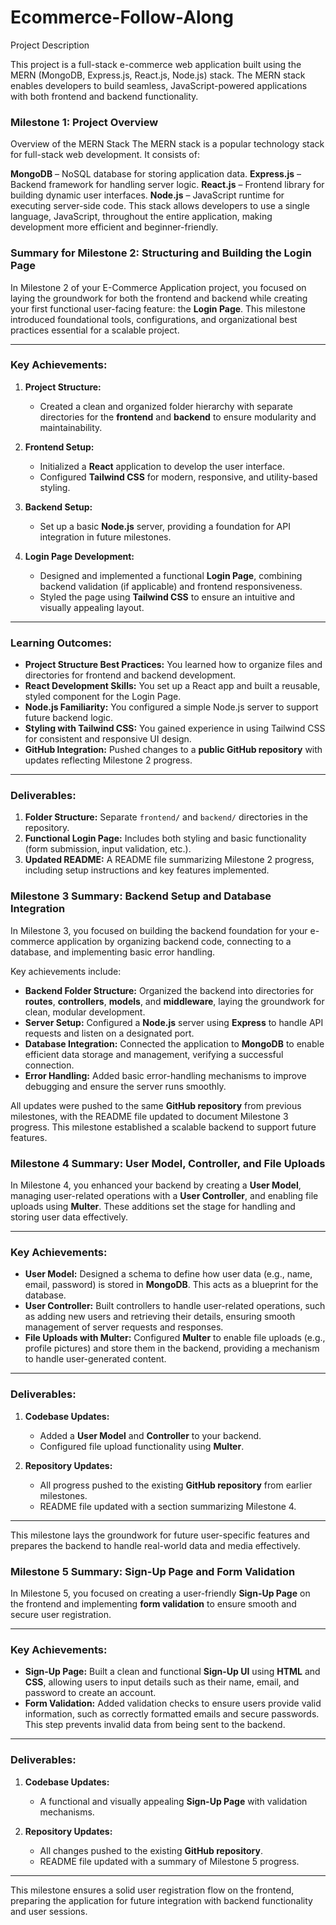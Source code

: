 # Ecommerce-Follow-Along

Project Description

This project is a full-stack e-commerce web application built using the MERN (MongoDB, Express.js, React.js, Node.js) stack. The MERN stack enables developers to build seamless, JavaScript-powered applications with both frontend and backend functionality.

### **Milestone 1: Project Overview**

Overview of the MERN Stack
The MERN stack is a popular technology stack for full-stack web development. It consists of:

**MongoDB** – NoSQL database for storing application data.
**Express.js** – Backend framework for handling server logic.
**React.js** – Frontend library for building dynamic user interfaces.
**Node.js** – JavaScript runtime for executing server-side code.
This stack allows developers to use a single language, JavaScript, throughout the entire application, making development more efficient and beginner-friendly.





### **Summary for Milestone 2: Structuring and Building the Login Page**

In Milestone 2 of your E-Commerce Application project, you focused on laying the groundwork for both the frontend and backend while creating your first functional user-facing feature: the **Login Page**. This milestone introduced foundational tools, configurations, and organizational best practices essential for a scalable project.

---

### **Key Achievements:**
1. **Project Structure:**
   - Created a clean and organized folder hierarchy with separate directories for the **frontend** and **backend** to ensure modularity and maintainability.

2. **Frontend Setup:**
   - Initialized a **React** application to develop the user interface.  
   - Configured **Tailwind CSS** for modern, responsive, and utility-based styling.

3. **Backend Setup:**
   - Set up a basic **Node.js** server, providing a foundation for API integration in future milestones.

4. **Login Page Development:**
   - Designed and implemented a functional **Login Page**, combining backend validation (if applicable) and frontend responsiveness.  
   - Styled the page using **Tailwind CSS** to ensure an intuitive and visually appealing layout.

---

### **Learning Outcomes:**
- **Project Structure Best Practices:** You learned how to organize files and directories for frontend and backend development.
- **React Development Skills:** You set up a React app and built a reusable, styled component for the Login Page.
- **Node.js Familiarity:** You configured a simple Node.js server to support future backend logic.
- **Styling with Tailwind CSS:** You gained experience in using Tailwind CSS for consistent and responsive UI design.
- **GitHub Integration:** Pushed changes to a **public GitHub repository** with updates reflecting Milestone 2 progress.

---

### **Deliverables:**
1. **Folder Structure:** Separate `frontend/` and `backend/` directories in the repository.
2. **Functional Login Page:** Includes both styling and basic functionality (form submission, input validation, etc.).
3. **Updated README:** A README file summarizing Milestone 2 progress, including setup instructions and key features implemented.





### **Milestone 3 Summary: Backend Setup and Database Integration**

In Milestone 3, you focused on building the backend foundation for your e-commerce application by organizing backend code, connecting to a database, and implementing basic error handling.

Key achievements include:  
- **Backend Folder Structure:** Organized the backend into directories for **routes**, **controllers**, **models**, and **middleware**, laying the groundwork for clean, modular development.  
- **Server Setup:** Configured a **Node.js** server using **Express** to handle API requests and listen on a designated port.  
- **Database Integration:** Connected the application to **MongoDB** to enable efficient data storage and management, verifying a successful connection.  
- **Error Handling:** Added basic error-handling mechanisms to improve debugging and ensure the server runs smoothly.  

All updates were pushed to the same **GitHub repository** from previous milestones, with the README file updated to document Milestone 3 progress. This milestone established a scalable backend to support future features.





### **Milestone 4 Summary: User Model, Controller, and File Uploads**

In Milestone 4, you enhanced your backend by creating a **User Model**, managing user-related operations with a **User Controller**, and enabling file uploads using **Multer**. These additions set the stage for handling and storing user data effectively.

---

### **Key Achievements:**
- **User Model:** Designed a schema to define how user data (e.g., name, email, password) is stored in **MongoDB**. This acts as a blueprint for the database.  
- **User Controller:** Built controllers to handle user-related operations, such as adding new users and retrieving their details, ensuring smooth management of server requests and responses.  
- **File Uploads with Multer:** Configured **Multer** to enable file uploads (e.g., profile pictures) and store them in the backend, providing a mechanism to handle user-generated content.  

---

### **Deliverables:**
1. **Codebase Updates:**  
   - Added a **User Model** and **Controller** to your backend.  
   - Configured file upload functionality using **Multer**.  

2. **Repository Updates:**  
   - All progress pushed to the existing **GitHub repository** from earlier milestones.  
   - README file updated with a section summarizing Milestone 4.  

---

This milestone lays the groundwork for future user-specific features and prepares the backend to handle real-world data and media effectively.





### **Milestone 5 Summary: Sign-Up Page and Form Validation**

In Milestone 5, you focused on creating a user-friendly **Sign-Up Page** on the frontend and implementing **form validation** to ensure smooth and secure user registration.

---

### **Key Achievements:**
- **Sign-Up Page:** Built a clean and functional **Sign-Up UI** using **HTML** and **CSS**, allowing users to input details such as their name, email, and password to create an account.  
- **Form Validation:** Added validation checks to ensure users provide valid information, such as correctly formatted emails and secure passwords. This step prevents invalid data from being sent to the backend.  

---

### **Deliverables:**
1. **Codebase Updates:**  
   - A functional and visually appealing **Sign-Up Page** with validation mechanisms.  

2. **Repository Updates:**  
   - All changes pushed to the existing **GitHub repository**.  
   - README file updated with a summary of Milestone 5 progress.  

---

This milestone ensures a solid user registration flow on the frontend, preparing the application for future integration with backend functionality and user sessions.